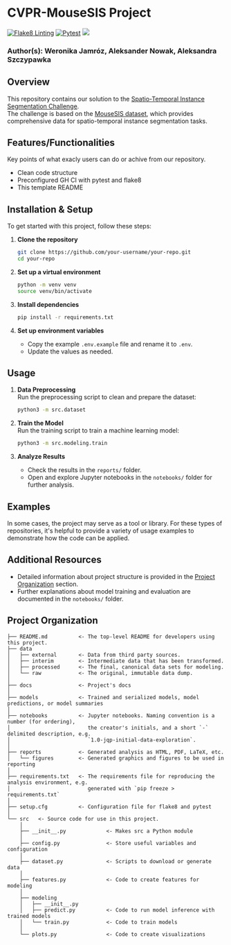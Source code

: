 # CVPR-MouseSIS Project
[![Flake8 Linting](https://github.com/agentolek/CVPR-MouseSIS-Project/actions/workflows/lint.yml/badge.svg)](https://github.com/agentolek/CVPR-MouseSIS-Project/actions/workflows/lint.yml)
[![Pytest](https://github.com/agentolek/CVPR-MouseSIS-Project/actions/workflows/test.yml/badge.svg)](https://github.com/agentolek/CVPR-MouseSIS-Project/actions/workflows/test.yml)
<a target="_blank" href="https://cookiecutter-data-science.drivendata.org/">
    <img src="https://img.shields.io/badge/CCDS-Project%20template-328F97?logo=cookiecutter" />
</a>

### Author(s): Weronika Jamróz, Aleksander Nowak, Aleksandra Szczypawka

## Overview
This repository contains our solution to the [Spatio-Temporal Instance Segmentation Challenge](https://www.codabench.org/competitions/5600/). \
The challenge is based on the [MouseSIS dataset](https://github.com/tub-rip/MouseSIS), which provides comprehensive data for spatio-temporal instance segmentation tasks.

## Features/Functionalities
Key points of what exacly users can do or achive from our repository.
 - Clean code structure
 - Preconfigured GH CI with pytest and flake8
 - This template README

## Installation & Setup 
To get started with this project, follow these steps:  

1. **Clone the repository**  
   ```sh
   git clone https://github.com/your-username/your-repo.git
   cd your-repo
   ```

2. **Set up a virtual environment** 
   ```sh
   python -m venv venv
   source venv/bin/activate
   ```

3. **Install dependencies**  
   ```sh
   pip install -r requirements.txt
   ```

4. **Set up environment variables**  
   - Copy the example `.env.example` file and rename it to `.env`.  
   - Update the values as needed. 

## Usage
1. **Data Preprocessing**  
   Run the preprocessing script to clean and prepare the dataset:  
   ```sh
   python3 -m src.dataset
   ```

2. **Train the Model**  
   Run the training script to train a machine learning model:  
   ```sh
   python3 -m src.modeling.train
   ```

3. **Analyze Results**  
   - Check the results in the `reports/` folder.  
   - Open and explore Jupyter notebooks in the `notebooks/` folder for further analysis.  

## Examples  
In some cases, the project may serve as a tool or library. For these types of repositories, it's helpful to provide a variety of usage examples to demonstrate how the code can be applied.

## **Additional Resources**  
- Detailed information about project structure is provided in the [Project Organization](#project-organization) section.  
- Further explanations about model training and evaluation are documented in the `notebooks/` folder.

## Project Organization

```
├── README.md          <- The top-level README for developers using this project.
├── data
│   ├── external       <- Data from third party sources.
│   ├── interim        <- Intermediate data that has been transformed.
│   ├── processed      <- The final, canonical data sets for modeling.
│   └── raw            <- The original, immutable data dump.
│
├── docs               <- Project's docs
│
├── models             <- Trained and serialized models, model predictions, or model summaries
│
├── notebooks          <- Jupyter notebooks. Naming convention is a number (for ordering),
│                         the creator's initials, and a short `-` delimited description, e.g.
│                         `1.0-jqp-initial-data-exploration`.
│
├── reports            <- Generated analysis as HTML, PDF, LaTeX, etc.
│   └── figures        <- Generated graphics and figures to be used in reporting
│
├── requirements.txt   <- The requirements file for reproducing the analysis environment, e.g.
│                         generated with `pip freeze > requirements.txt`
│
├── setup.cfg          <- Configuration file for flake8 and pytest
│
└── src   <- Source code for use in this project.
    │
    ├── __init__.py             <- Makes src a Python module
    │
    ├── config.py               <- Store useful variables and configuration
    │
    ├── dataset.py              <- Scripts to download or generate data
    │
    ├── features.py             <- Code to create features for modeling
    │
    ├── modeling                
    │   ├── __init__.py 
    │   ├── predict.py          <- Code to run model inference with trained models          
    │   └── train.py            <- Code to train models
    │
    └── plots.py                <- Code to create visualizations
```